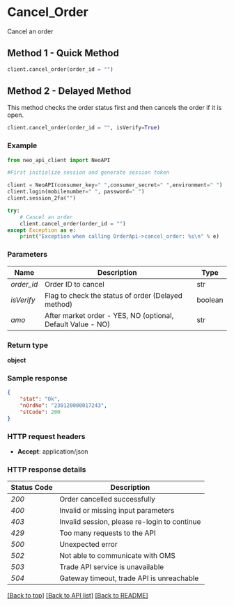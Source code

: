 # **Cancel_Order**
Cancel an order

## Method 1 - Quick Method
```python
client.cancel_order(order_id = "")
```

## Method 2 - Delayed Method
This method checks the order status first and then cancels the order if it is open.<br/>
```python
client.cancel_order(order_id = "", isVerify=True)
```

### Example


```python
from neo_api_client import NeoAPI

#First initialize session and generate session token

client = NeoAPI(consumer_key=" ",consumer_secret=" ",environment=" ")
client.login(mobilenumber=" ", password=" ")
client.session_2fa("")

try:
    # Cancel an order
    client.cancel_order(order_id = "")
except Exception as e:
    print("Exception when calling OrderApi->cancel_order: %s\n" % e)
```

### Parameters
| Name        | Description         | Type      |
|-------------|---------------------|-----------|
| *order_id*  | Order ID to cancel | str       | 
| *isVerify*  | Flag to check the status of order (Delayed method) | boolean   |
| *amo*       | After market order - YES, NO (optional, Default Value - NO) | str   |

### Return type

**object**

### Sample response

```json
{
    "stat": "Ok",
    "nOrdNo": "230120000017243",
    "stCode": 200
}
```

### HTTP request headers

 - **Accept**: application/json

### HTTP response details
| Status Code | Description                                  |
|-------------|----------------------------------------------|
| *200*       | Order cancelled successfully                 |
| *400*       | Invalid or missing input parameters          |
| *403*       | Invalid session, please re-login to continue |
| *429*       | Too many requests to the API                 |
| *500*       | Unexpected error                             |
| *502*       | Not able to communicate with OMS             |
| *503*       | Trade API service is unavailable             |
| *504*       | Gateway timeout, trade API is unreachable    |

[[Back to top]](#) [[Back to API list]](../README.md#documentation-for-api-endpoints)  [[Back to README]](../README.md)
